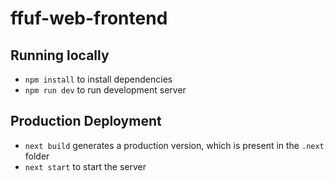 # ffuf-web-frontend

## Running locally
- `npm install` to install dependencies
- `npm run dev` to run development server

## Production Deployment
- `next build` generates a production version, which is present in the `.next` folder
- `next start` to start the server